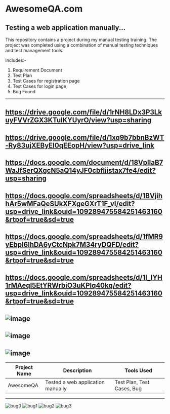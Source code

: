 # AwesomeQA.com
Testing a web application manually...
-------------------------------------
This repository contains a project during my manual testing training. The project was completed using a combination of manual testing techniques and test management tools.

Includes:-
1. Requirement Document
2. Test Plan
3. Test Cases for registration page
4. Test Cases for login page
5. Bug Found
-------------------------------------
https://drive.google.com/file/d/1rNH8LDx3P3LkuyFVVrZGX3KTulKYUyrO/view?usp=sharing
----------------------------------------------------------------------------------
https://drive.google.com/file/d/1xq9b7bbnBzWT-Ry83ujXEByEI0qEEopH/view?usp=drive_link
-------------------------------------------------------------------------------------
https://docs.google.com/document/d/18VplIaB7WaJfSerQXgcN5aQ14yJF0cbfliistax7fe4/edit?usp=sharing
------------------------------------------------------------------------------------------------
https://docs.google.com/spreadsheets/d/1BVjihhAr5wMFaQeSUkXFXgeGXrT1F_vI/edit?usp=drive_link&ouid=109289475584251463160&rtpof=true&sd=true
------------------------------------------------------------------------------------------------------------------------------------------
https://docs.google.com/spreadsheets/d/1fMR9yEbpI6lhDA6yCtcNpk7M34ryDQFD/edit?usp=drive_link&ouid=109289475584251463160&rtpof=true&sd=true
------------------------------------------------------------------------------------------------------------------------------------------
https://docs.google.com/spreadsheets/d/1I_lYH1rMAeqI5EtYRWrbiO3uKPlq40kq/edit?usp=drive_link&ouid=109289475584251463160&rtpof=true&sd=true
------------------------------------------------------------------------------------------------------------------------------------------
![image](https://github.com/Ratul-Tester/AwesomeQA.com/assets/167166555/c42c2164-afbb-40bb-bcb9-9a09c431e1f4)
------------------------------------------------------------------------------------------------------------------------------------------
![image](https://github.com/Ratul-Tester/AwesomeQA.com/assets/167166555/cb43b5e2-230d-478f-bb0b-f0b381b7bfa2)
------------------------------------------------------------------------------------------------------------------------------------------
![image](https://github.com/Ratul-Tester/AwesomeQA.com/assets/167166555/7fbafff2-1cfa-45e4-bde6-4ce6bee81697)
------------------------------------------------------------------------------------------------------------------------------------------
| Project Name |                       Description                         |        Tools Used        |
|--------------|-----------------------------------------------------------|--------------------------|
|   AwesomeQA  |            Tested a web application manually              |Test Plan, Test Cases, Bug|
------------------------------------------------------------------------------------------------------------------------------------------
![bug0](https://github.com/Ratul-Tester/AwesomeQA.com/assets/167166555/fb4476cc-25ac-477e-93b3-77fa05d8f8ec)
![bug1](https://github.com/Ratul-Tester/AwesomeQA.com/assets/167166555/1d67dbad-a330-46d3-9c01-bda3be8afc2e)
![bug2](https://github.com/Ratul-Tester/AwesomeQA.com/assets/167166555/7c5ffbcb-c2ba-4bc3-b9b1-c96398cfb527)
![bug3](https://github.com/Ratul-Tester/AwesomeQA.com/assets/167166555/3a49254a-a4ed-454e-b2a0-166f747f1a80)







